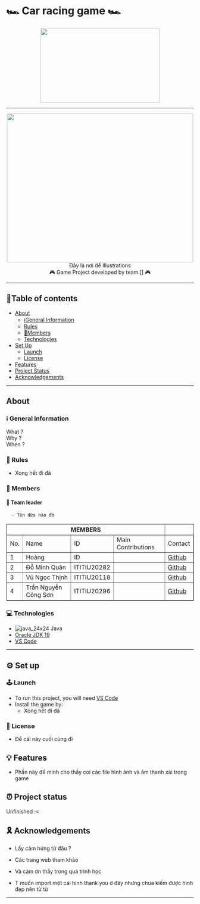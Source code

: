# 🏎️ Car racing game 🏎️

</p>

<p align="center">
<img src = "https://user-images.githubusercontent.com/91871662/205557445-cd4ee30c-fa5f-445a-8f69-a0bc86479ea1.jpg" width = "320" height = "200"/>

---
  
<p align="center">
<img src = "https://e1.yotools.net/images/user_image/2022/12/638d921fd3865.jpg" width = "500" height = " 400"/>
<br>
Đây là nơi để Illustrations
<br>
🎮 Game Project developed by team [] 🎮

---

## 📖Table of contents

* [About](#about)
  * [ℹ️General Information](#ℹ️-general-information)
  * [Rules](#-rules)
  * [👥Members](#-members)
  * [Technologies](#-technologies)
* [Set Up](#-set-up)
  * [Launch](#-launch)
  * [License](#-license)
* [Features](#-features)
* [Project Status](#-project-status)
* [Acknowledgements](#-acknowledgements)

---
  
## About

### ℹ️ General Information
  What ? <br>
  Why ? <br>
  When ? <br>

### 📜 Rules
- Xong hết đi đã
  
### 👥 Members
  #### 👑 Team leader
      - Tên đứa nào đó
<table border="1">
    <tr>
        <th colspan="4">MEMBERS</th>
    </tr>
    <tr>
        <td>No.</td>
        <td>Name</td>
        <td>ID</td>
        <td>Main Contributions</td>
        <td>Contact</td>
    <tr>
        <td>1</td>
        <td>Hoàng</td>
        <td>ID</td>
        <td> </td>
        <td>
          <a href="https://github.com/HoangLeCoder">Github</a>
        </td>
    </tr>
    <tr>
        <td>2</td>
        <td>Đỗ Minh Quân</td>
        <td>ITITIU20282</td>
        <td> </td>
        <td>
          <a href="https://github.com/ITITIU20282">Github</a>
        </td>
    </tr>
    <tr>
        <td>3</td>
        <td>Vũ Ngọc Thịnh</td>
        <td>ITITIU20118</td>
        <td> </td>
        <td>
          <a href="https://github.com/Vuz7122">Github</a>
        </td>
    </tr>
    <tr>
      <td>4</td>
      <td>Trần Nguyễn Công Sơn</td>
      <td>ITITIU20296</td>
      <td> </td>
      <td>
        <a href="https://github.com/gekiruken12345">Github</a>
      </td>
    </tr>
</table>

### 💻 Technologies
- ![java_24x24](https://user-images.githubusercontent.com/99407775/169029133-7f054149-020d-4853-91dd-942b9d4045c0.png) Java
- <a href="https://www.oracle.com/java/technologies/javase/jdk19-archive-downloads.html">Oracle JDK 19</a>
- <a href="https://code.visualstudio.com">VS Code</a>

---

## ⚙️ Set up

### 🕹️ Launch
- To run this project, you will need <a href="https://code.visualstudio.com">VS Code</a> 
- Install the game by:
  - Xong hết đi đã

### 📝 License
- Để cái này cuối cùng đi

## 💡 Features
- Phần này để mình cho thầy coi các file hình ảnh và âm thanh xài trong game

## ⏰ Project status
Unfinished :<

## 🎗 Acknowledgements
- Lấy cảm hứng từ đâu ?
- Các trang web tham khảo
- Và cảm ơn thầy trong quá trình học

- T muốn import một cái hình thank you ở đây nhưng chưa kiếm được hình đẹp nên từ từ

---

